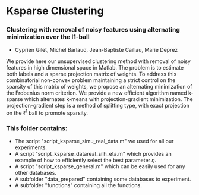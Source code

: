 # Ksparse Clustering
### Clustering with removal of noisy features using alternating minimization over the l1-ball
- Cyprien Gilet, Michel Barlaud, Jean-Baptiste Caillau, Marie Deprez

We provide here our unsupervised clustering method with removal of noisy features in high dimensional space in Matlab. 
The problem is to estimate both labels and a sparse projection matrix of weights. 
To address this combinatorial non-convex problem maintaining a strict control on the sparsity of this matrix of weights, we propose an alternating minimization of the Frobenius norm criterion.
We provide a new efficient algorithm named k-sparse which alternates k-means with projection-gradient minimization. 
The projection-gradient step is a method of splitting type, with exact projection on the $\ell^1$ ball to promote sparsity.

### This folder contains:
- The script "script_ksparse_simu_real_data.m" we used for all our experiments.
- A script "script_ksparse_datareal_silh_eta.m" which provides an example of how to efficiently select the best parameter $\eta$.
- A script "script_ksparse_general.m" which can be easily used for any other databases.
- A subfolder "data_prepared" containing some databases to experiment.
- A subfolder "functions" containing all the functions.
